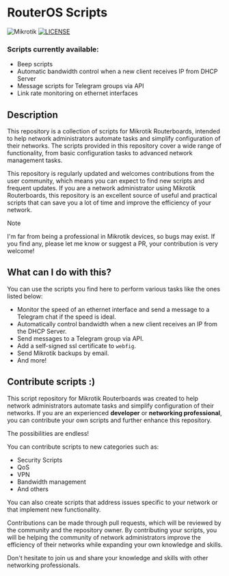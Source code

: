 # RouterOS Scripts

![Mikrotik](https://img.shields.io/badge/Mikrorik-293239?style=flat&logo=mikrotik&logoColor=white)
[![LICENSE](https://img.shields.io/badge/License-MIT-red.svg)](LICENSE)

### Scripts currently available:

- Beep scripts
- Automatic bandwidth control when a new client receives IP from DHCP Server
- Message scripts for Telegram groups via API
- Link rate monitoring on ethernet interfaces

## Description

This repository is a collection of scripts for Mikrotik Routerboards, intended to help network administrators automate tasks and simplify configuration of their networks. The scripts provided in this repository cover a wide range of functionality, from basic configuration tasks to advanced network management tasks.

This repository is regularly updated and welcomes contributions from the user community, which means you can expect to find new scripts and frequent updates. If you are a network administrator using Mikrotik Routerboards, this repository is an excellent source of useful and practical scripts that can save you a lot of time and improve the efficiency of your network.

> [!NOTE]
> I'm far from being a professional in Mikrotik devices, so bugs may exist. If you find any, please let me know or suggest a PR, your contribution is very welcome!

## What can I do with this?

You can use the scripts you find here to perform various tasks like the ones listed below:

- Monitor the speed of an ethernet interface and send a message to a Telegram chat if the speed is ideal.
- Automatically control bandwidth when a new client receives an IP from the DHCP Server.
- Send messages to a Telegram group via API.
- Add a self-signed ssl certificate to `webfig`.
- Send Mikrotik backups by email.
- And more!

## Contribute scripts :)

This script repository for Mikrotik Routerboards was created to help network administrators automate tasks and simplify configuration of their networks. If you are an experienced **developer** or **networking professional**, you can contribute your own scripts and further enhance this repository.

The possibilities are endless!

You can contribute scripts to new categories such as:

- Security Scripts
- QoS
- VPN
- Bandwidth management
- And others

You can also create scripts that address issues specific to your network or that implement new functionality.

Contributions can be made through pull requests, which will be reviewed by the community and the repository owner. By contributing your scripts, you will be helping the community of network administrators improve the efficiency of their networks while expanding your own knowledge and skills.

Don't hesitate to join us and share your knowledge and skills with other networking professionals.
